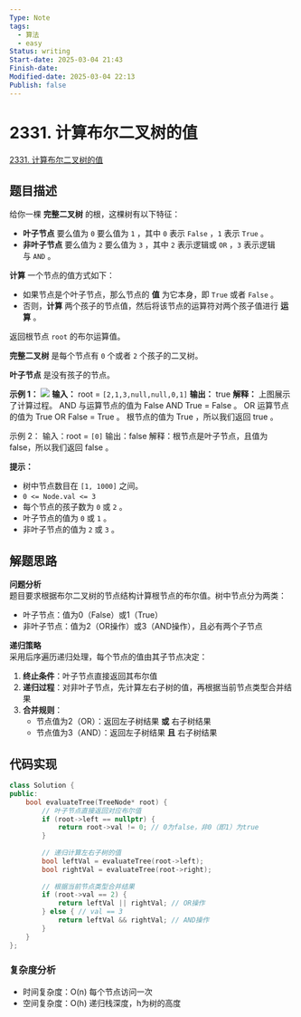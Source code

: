 ```yaml
---
Type: Note
tags:
  - 算法
  - easy
Status: writing
Start-date: 2025-03-04 21:43
Finish-date: 
Modified-date: 2025-03-04 22:13
Publish: false
---
```



# 2331. 计算布尔二叉树的值
[2331. 计算布尔二叉树的值](https://leetcode.cn/problems/evaluate-boolean-binary-tree/)

## 题目描述
给你一棵 **完整二叉树** 的根，这棵树有以下特征：
- **叶子节点** 要么值为 `0` 要么值为 `1` ，其中 `0` 表示 `False` ，`1` 表示 `True` 。
- **非叶子节点** 要么值为 `2` 要么值为 `3` ，其中 `2` 表示逻辑或 `OR` ，`3` 表示逻辑与 `AND` 。

**计算** 一个节点的值方式如下：
- 如果节点是个叶子节点，那么节点的 **值** 为它本身，即 `True` 或者 `False` 。
- 否则，**计算** 两个孩子的节点值，然后将该节点的运算符对两个孩子值进行 **运算** 。

返回根节点 `root` 的布尔运算值。

**完整二叉树** 是每个节点有 `0` 个或者 `2` 个孩子的二叉树。

**叶子节点** 是没有孩子的节点。

 


**示例 1：**
![](https://assets.leetcode.com/uploads/2022/05/16/example1drawio1.png)
**输入：** root = `[2,1,3,null,null,0,1]`
**输出：** true
**解释：** 上图展示了计算过程。
AND 与运算节点的值为 False AND True = False 。
OR 运算节点的值为 True OR False = True 。
根节点的值为 True ，所以我们返回 true 。

示例 2：
输入：root = `[0]`
输出：false
解释：根节点是叶子节点，且值为 false，所以我们返回 false 。
 
**提示：**
- 树中节点数目在 `[1, 1000]` 之间。
- `0 <= Node.val <= 3`
- 每个节点的孩子数为 `0` 或 `2` 。
- 叶子节点的值为 `0` 或 `1` 。
- 非叶子节点的值为 `2` 或 `3` 。
## 解题思路


**问题分析**  
题目要求根据布尔二叉树的节点结构计算根节点的布尔值。树中节点分为两类：

- 叶子节点：值为0（False）或1（True）
- 非叶子节点：值为2（OR操作）或3（AND操作），且必有两个子节点

**递归策略**  
采用后序遍历递归处理，每个节点的值由其子节点决定：

1. **终止条件**：叶子节点直接返回其布尔值
2. **递归过程**：对非叶子节点，先计算左右子树的值，再根据当前节点类型合并结果
3. **合并规则**：
    - 节点值为2（OR）：返回左子树结果 **或** 右子树结果
    - 节点值为3（AND）：返回左子树结果 **且** 右子树结果

## 代码实现

```cpp
class Solution {
public:
    bool evaluateTree(TreeNode* root) {
        // 叶子节点直接返回对应布尔值
        if (root->left == nullptr) {
            return root->val != 0; // 0为false，非0（即1）为true
        }
        
        // 递归计算左右子树的值
        bool leftVal = evaluateTree(root->left);
        bool rightVal = evaluateTree(root->right);
        
        // 根据当前节点类型合并结果
        if (root->val == 2) {
            return leftVal || rightVal; // OR操作
        } else { // val == 3
            return leftVal && rightVal; // AND操作
        }
    }
};
```

### 复杂度分析
- 时间复杂度：O(n) 每个节点访问一次
- 空间复杂度：O(h) 递归栈深度，h为树的高度






